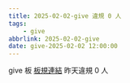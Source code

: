 ```yaml
---
title: 2025-02-02-give 違規 0 人
tags:
    - give
abbrlink: 2025-02-02-give
date: give-2025-02-02 12:00:00
---
```

give 板 [板規連結](https://www.ptt.cc/bbs/give/M.1612495900.A.C32.html)
昨天違規 0 人
